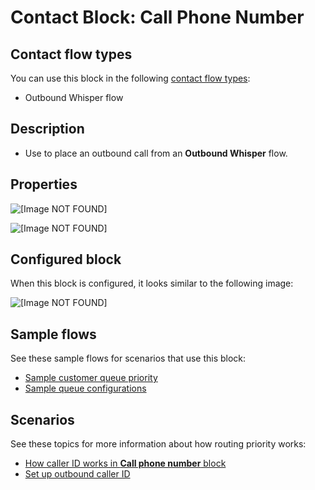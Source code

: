 # Contact Block: Call Phone Number<a name="call-phone-number"></a>

## Contact flow types<a name="call-phone-number-types"></a>

You can use this block in the following [contact flow types](create-contact-flow.md#contact-flow-types):
+ Outbound Whisper flow

## Description<a name="call-phone-number-description"></a>
+ Use to place an outbound call from an **Outbound Whisper** flow\.

## Properties<a name="call-phone-number-properties"></a>

![\[Image NOT FOUND\]](http://docs.aws.amazon.com/connect/latest/adminguide/images/call-phone-number1.png)

![\[Image NOT FOUND\]](http://docs.aws.amazon.com/connect/latest/adminguide/images/call-phone-number2.png)

## Configured block<a name="call-phone-number-configured-block"></a>

When this block is configured, it looks similar to the following image:

![\[Image NOT FOUND\]](http://docs.aws.amazon.com/connect/latest/adminguide/images/call-phone-number-configured.png)

## Sample flows<a name="call-phone-number-sample-flows"></a>

See these sample flows for scenarios that use this block:
+ [Sample customer queue priority](sample-customer-queue-priority.md)
+  [Sample queue configurations](sample-queue-configurations.md)

## Scenarios<a name="call-phone-number-scenarios"></a>

See these topics for more information about how routing priority works:
+ [How caller ID works in **Call phone number** block](using-call-number-block.md#call-number-block-how-it-works)
+ [Set up outbound caller ID](queues-callerid.md)